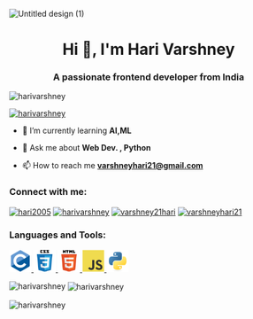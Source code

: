 ![Untitled design (1)](https://github.com/harivarshney/weather-app/assets/152633609/f1adb516-d4a7-4b26-8e11-16cff174f122)

<h1 align="center">Hi 👋, I'm Hari Varshney</h1>
<h3 align="center">A passionate frontend developer from India</h3>

<p align="left"> <img src="https://komarev.com/ghpvc/?username=harivarshney&label=Profile%20views&color=0e75b6&style=flat" alt="harivarshney" /> </p>

<p align="left"> <a href="https://github.com/ryo-ma/github-profile-trophy"><img src="https://github-profile-trophy.vercel.app/?username=harivarshney" alt="harivarshney" /></a> </p>

- 🌱 I’m currently learning **AI,ML**

- 💬 Ask me about **Web Dev. , Python**

- 📫 How to reach me **varshneyhari21@gmail.com**

<h3 align="left">Connect with me:</h3>
<p align="left">
<a href="https://linkedin.com/in/hari2005" target="blank"><img align="center" src="https://raw.githubusercontent.com/rahuldkjain/github-profile-readme-generator/master/src/images/icons/Social/linked-in-alt.svg" alt="hari2005" height="30" width="40" /></a>
<a href="https://kaggle.com/harivarshney" target="blank"><img align="center" src="https://raw.githubusercontent.com/rahuldkjain/github-profile-readme-generator/master/src/images/icons/Social/kaggle.svg" alt="harivarshney" height="30" width="40" /></a>
<a href="https://instagram.com/varshney21hari" target="blank"><img align="center" src="https://raw.githubusercontent.com/rahuldkjain/github-profile-readme-generator/master/src/images/icons/Social/instagram.svg" alt="varshney21hari" height="30" width="40" /></a>
<a href="https://www.hackerrank.com/varshneyhari21" target="blank"><img align="center" src="https://raw.githubusercontent.com/rahuldkjain/github-profile-readme-generator/master/src/images/icons/Social/hackerrank.svg" alt="varshneyhari21" height="30" width="40" /></a>
</p>

<h3 align="left">Languages and Tools:</h3>
<p align="left"> <a href="https://www.cprogramming.com/" target="_blank" rel="noreferrer"> <img src="https://raw.githubusercontent.com/devicons/devicon/master/icons/c/c-original.svg" alt="c" width="40" height="40"/> </a> <a href="https://www.w3schools.com/css/" target="_blank" rel="noreferrer"> <img src="https://raw.githubusercontent.com/devicons/devicon/master/icons/css3/css3-original-wordmark.svg" alt="css3" width="40" height="40"/> </a> <a href="https://www.w3.org/html/" target="_blank" rel="noreferrer"> <img src="https://raw.githubusercontent.com/devicons/devicon/master/icons/html5/html5-original-wordmark.svg" alt="html5" width="40" height="40"/> </a> <a href="https://developer.mozilla.org/en-US/docs/Web/JavaScript" target="_blank" rel="noreferrer"> <img src="https://raw.githubusercontent.com/devicons/devicon/master/icons/javascript/javascript-original.svg" alt="javascript" width="40" height="40"/> </a> <a href="https://www.python.org" target="_blank" rel="noreferrer"> <img src="https://raw.githubusercontent.com/devicons/devicon/master/icons/python/python-original.svg" alt="python" width="40" height="40"/> </a> </p>

<p><img align="left" src="https://github-readme-stats.vercel.app/api/top-langs?username=harivarshney&show_icons=true&locale=en&layout=compact" alt="harivarshney" /></p>

<p>&nbsp;<img align="center" src="https://github-readme-stats.vercel.app/api?username=harivarshney&show_icons=true&locale=en" alt="harivarshney" /></p>

<p><img align="center" src="https://github-readme-streak-stats.herokuapp.com/?user=harivarshney&" alt="harivarshney" /></p>

<!---
harivarshney/harivarshney is a ✨ special ✨ repository because its `README.md` (this file) appears on your GitHub profile.
You can click the Preview link to take a look at your changes.
--->

